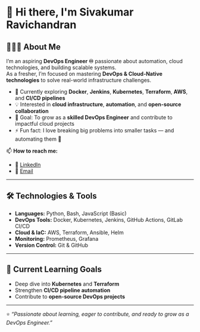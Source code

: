 # 👋 Hi there, I'm Sivakumar Ravichandran 

## 🧑🏻‍💻 About Me  
I’m an aspiring **DevOps Engineer ♾️** passionate about automation, cloud technologies, and building scalable systems.  
As a fresher, I’m focused on mastering **DevOps & Cloud-Native technologies** to solve real-world infrastructure challenges.

- 🌱 Currently exploring **Docker**, **Jenkins**, **Kubernetes**, **Terraform**, **AWS**, and **CI/CD pipelines**  
- 💡 Interested in **cloud infrastructure**, **automation**, and **open-source collaboration**  
- 🎯 Goal: To grow as a **skilled DevOps Engineer** and contribute to impactful cloud projects  
- ⚡ Fun fact: I love breaking big problems into smaller tasks — and automating them 🚀  

📫 **How to reach me:**  
- 💼 [LinkedIn](https://www.linkedin.com/in/sivakumar3105)  
- 📧 [Email](mailto:siva310597@gmail.com)  

---

## 🛠️ Technologies & Tools  
- **Languages:** Python, Bash, JavaScript (Basic)  
- **DevOps Tools:** Docker, Kubernetes, Jenkins, GitHub Actions, GitLab CI/CD  
- **Cloud & IaC:** AWS, Terraform, Ansible, Helm  
- **Monitoring:** Prometheus, Grafana  
- **Version Control:** Git & GitHub  

---

## 🌱 Current Learning Goals  
- Deep dive into **Kubernetes** and **Terraform**  
- Strengthen **CI/CD pipeline automation**  
- Contribute to **open-source DevOps projects**  

---

⭐️ *“Passionate about learning, eager to contribute, and ready to grow as a DevOps Engineer.”*  
